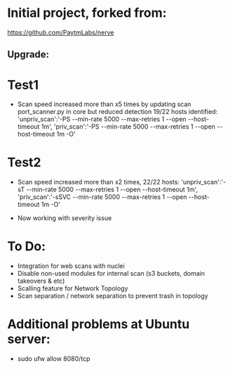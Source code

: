 # Initial project, forked from:
https://github.com/PaytmLabs/nerve

## Upgrade:
# Test1
* Scan speed increased more than x5 times by updating scan port_scanner.py in core but reduced detection 19/22 hosts identified:
      'unpriv_scan':'-PS --min-rate 5000 --max-retries 1 --open --host-timeout 1m',
      'priv_scan':'-PS --min-rate 5000 --max-retries 1 --open --host-timeout 1m -O'
# Test2
* Scan speed increased more than x2 times, 22/22 hosts:
      'unpriv_scan':'-sT --min-rate 5000 --max-retries 1 --open --host-timeout 1m',
      'priv_scan':'-sSVC --min-rate 5000 --max-retries 1 --open --host-timeout 1m -O'
      
* Now working with severity issue

# To Do:
* Integration for web scans with nuclei
* Disable non-used modules for internal scan (s3 buckets, domain takeovers & etc)
* Scalling feature for Network Topology
* Scan separation / network separation to prevent trash in topology

# Additional problems at Ubuntu server:
* sudo ufw allow 8080/tcp
